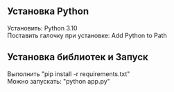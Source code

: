 ## Установка Python
Установить: Python 3.10  
Поставить галочку при установке: Add Python to Path  

## Установка библиотек и Запуск
Выполнить "pip install -r requirements.txt"  
Можно запускать: "python app.py"  
